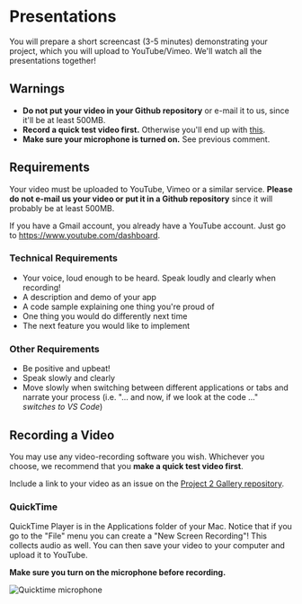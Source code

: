 # Presentations

You will prepare a short screencast (3-5 minutes) demonstrating your project,
which you will upload to YouTube/Vimeo. We'll watch all the presentations
together!

## Warnings

- **Do not put your video in your Github repository** or e-mail it to us, since
  it'll be at least 500MB.
- **Record a quick test video first.** Otherwise you'll end up with
  [this](https://www.youtube.com/watch?v=dCukspxmNDs).
- **Make sure your microphone is turned on.** See previous comment.

## Requirements

Your video must be uploaded to YouTube, Vimeo or a similar service. **Please do
not e-mail us your video or put it in a Github repository** since it will
probably be at least 500MB.

If you have a Gmail account, you already have a YouTube account. Just go to
https://www.youtube.com/dashboard.

### Technical Requirements

- Your voice, loud enough to be heard. Speak loudly and clearly when recording!
- A description and demo of your app
- A code sample explaining one thing you're proud of
- One thing you would do differently next time
- The next feature you would like to implement

### Other Requirements

- Be positive and upbeat!
- Speak slowly and clearly
- Move slowly when switching between different applications or tabs and narrate
  your process (i.e. "... and now, if we look at the code ..." _switches to VS
  Code_)

## Recording a Video

You may use any video-recording software you wish. Whichever you choose, we
recommend that you **make a quick test video first**.

Include a link to your video as an issue on the
[Project 2 Gallery repository](https://github.com/ga-dc/project2-gallery).

### QuickTime

QuickTime Player is in the Applications folder of your Mac. Notice that if you
go to the "File" menu you can create a "New Screen Recording"! This collects
audio as well. You can then save your video to your computer and upload it to
YouTube.

**Make sure you turn on the microphone before recording.**

![Quicktime microphone](https://i.imgur.com/SBfletl.jpg)
